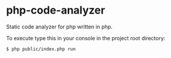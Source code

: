 # php-code-analyzer
Static code analyzer for php written in php.

To execute type this in your console in the project root directory:

    $ php public/index.php run
